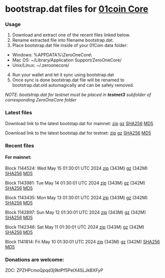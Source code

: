 # bootstrap.dat files for [01coin Core](https://01coin.io)

### Usage

1. Download and extract one of the recent files linked below.
2. Rename extracted file into filename bootstrap.dat.
3. Place bootstrap.dat file inside of your 01Coin data folder:
 - Windows: %APPDATA%\ZeroOneCore\
 - Mac OS: ~/Library/Application Support/ZeroOneCore/
 - Unix/Linux: ~/.zeroonecore/
4. Run your wallet and let it sync using bootstrap.dat
5. Once sync is done bootstrap.dat file will be renamed to bootstrap.dat.old automagically and can be safely removed.

_NOTE: bootstrap.dat for testnet must be placed in **testnet3** subfolder of corresponding ZeroOneCore folder_

### Latest files
Download link to the latest bootstap.dat for mainnet: [zip](https://files.01coin.io/mainnet/bootstrap.dat.zip) [gz](https://files.01coin.io/mainnet/bootstrap.dat.tar.gz) [SHA256](https://files.01coin.io/mainnet/sha256.txt) [MD5](https://files.01coin.io/mainnet/md5.txt)

Download link to the latest bootstap.dat for testnet: [zip](https://files.01coin.io/testnet/bootstrap.dat.zip) [gz](https://files.01coin.io/testnet/bootstrap.dat.tar.gz) [SHA256](https://files.01coin.io/testnet/sha256.txt) [MD5](https://files.01coin.io/testnet/md5.txt)

### Recent files

#### For mainnet:

Block 1144524: Wed May 15 01:30:01 UTC 2024 [zip](https://files.01coin.io/mainnet/2024-05-15/bootstrap.dat.zip) (343M) [gz](https://files.01coin.io/mainnet/2024-05-15/bootstrap.dat.tar.gz) (342M) [SHA256](https://files.01coin.io/mainnet/2024-05-15/sha256.txt) [MD5](https://files.01coin.io/mainnet/2024-05-15/md5.txt)

Block 1143981: Tue May 14 01:30:01 UTC 2024 [zip](https://files.01coin.io/mainnet/2024-05-14/bootstrap.dat.zip) (343M) [gz](https://files.01coin.io/mainnet/2024-05-14/bootstrap.dat.tar.gz) (342M) [SHA256](https://files.01coin.io/mainnet/2024-05-14/sha256.txt) [MD5](https://files.01coin.io/mainnet/2024-05-14/md5.txt)

Block 1143435: Mon May 13 01:30:01 UTC 2024 [zip](https://files.01coin.io/mainnet/2024-05-13/bootstrap.dat.zip) (343M) [gz](https://files.01coin.io/mainnet/2024-05-13/bootstrap.dat.tar.gz) (342M) [SHA256](https://files.01coin.io/mainnet/2024-05-13/sha256.txt) [MD5](https://files.01coin.io/mainnet/2024-05-13/md5.txt)

Block 1142897: Sun May 12 01:30:01 UTC 2024 [zip](https://files.01coin.io/mainnet/2024-05-12/bootstrap.dat.zip) (343M) [gz](https://files.01coin.io/mainnet/2024-05-12/bootstrap.dat.tar.gz) (342M) [SHA256](https://files.01coin.io/mainnet/2024-05-12/sha256.txt) [MD5](https://files.01coin.io/mainnet/2024-05-12/md5.txt)

Block 1142346: Sat May 11 01:30:01 UTC 2024 [zip](https://files.01coin.io/mainnet/2024-05-11/bootstrap.dat.zip) (343M) [gz](https://files.01coin.io/mainnet/2024-05-11/bootstrap.dat.tar.gz) (342M) [SHA256](https://files.01coin.io/mainnet/2024-05-11/sha256.txt) [MD5](https://files.01coin.io/mainnet/2024-05-11/md5.txt)

Block 1141814: Fri May 10 01:30:01 UTC 2024 [zip](https://files.01coin.io/mainnet/2024-05-10/bootstrap.dat.zip) (343M) [gz](https://files.01coin.io/mainnet/2024-05-10/bootstrap.dat.tar.gz) (342M) [SHA256](https://files.01coin.io/mainnet/2024-05-10/sha256.txt) [MD5](https://files.01coin.io/mainnet/2024-05-10/md5.txt)


### Donations are welcome:

ZOC: ZPZHPcmoQpqd3j9ktPf5PetX4SLJkBXFyP
